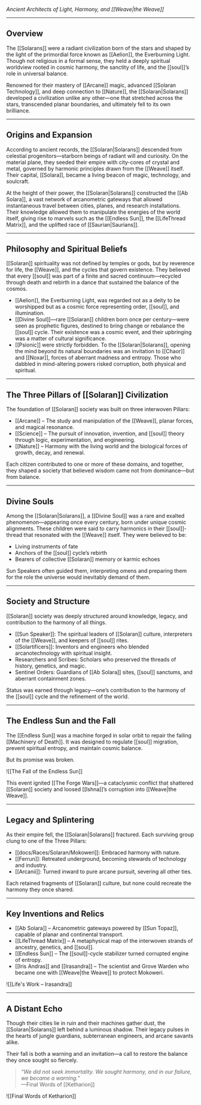 *Ancient Architects of Light, Harmony, and [[Weave|the Weave]]*

---

## Overview  
The [[Solarans]] were a radiant civilization born of the stars and shaped by the light of the primordial force known as [[Aelion]], the Everburning Light. Though not religious in a formal sense, they held a deeply spiritual worldview rooted in cosmic harmony, the sanctity of life, and the [[soul]]’s role in universal balance.

Renowned for their mastery of [[Arcane]] magic, advanced [[Solaran Technology]], and deep connection to [[Nature]], the [[Solaran|Solarans]] developed a civilization unlike any other—one that stretched across the stars, transcended planar boundaries, and ultimately fell to its own brilliance.

---

## Origins and Expansion  
According to ancient records, the [[Solaran|Solarans]] descended from celestial progenitors—starborn beings of radiant will and curiosity. On the material plane, they seeded their empire with city-cores of crystal and metal, governed by harmonic principles drawn from the [[Weave]] itself. Their capital, [[Solara]], became a living beacon of magic, technology, and soulcraft.

At the height of their power, the [[Solaran|Solarans]] constructed the [[Ab Solara]], a vast network of arcanometric gateways that allowed instantaneous travel between cities, planes, and research installations. Their knowledge allowed them to manipulate the energies of the world itself, giving rise to marvels such as the [[Endless Sun]], the [[LifeThread Matrix]], and the uplifted race of [[Saurian|Saurians]].

---

## Philosophy and Spiritual Beliefs  
[[Solaran]] spirituality was not defined by temples or gods, but by reverence for life, the [[Weave]], and the cycles that govern existence. They believed that every [[soul]] was part of a finite and sacred continuum—recycled through death and rebirth in a dance that sustained the balance of the cosmos.

- [[Aelion]], the Everburning Light, was regarded not as a deity to be worshipped but as a cosmic force representing order, [[soul]], and illumination.
- [[Divine Soul]]—rare [[Solaran]] children born once per century—were seen as prophetic figures, destined to bring change or rebalance the [[soul]] cycle. Their existence was a cosmic event, and their upbringing was a matter of cultural significance.
- [[Psionic]] were strictly forbidden. To the [[Solaran|Solarans]], opening the mind beyond its natural boundaries was an invitation to [[Chaor]] and [[Noxar]], forces of aberrant madness and entropy. Those who dabbled in mind-altering powers risked corruption, both physical and spiritual.

---

## The Three Pillars of [[Solaran]] Civilization  

The foundation of [[Solaran]] society was built on three interwoven Pillars:

- [[Arcane]] – The study and manipulation of the [[Weave]], planar forces, and magical resonance.
- [[Science]] – The pursuit of innovation, invention, and [[soul]] theory through logic, experimentation, and engineering.
- [[Nature]] – Harmony with the living world and the biological forces of growth, decay, and renewal.

Each citizen contributed to one or more of these domains, and together, they shaped a society that believed wisdom came not from dominance—but from balance.

---

## Divine Souls  
Among the [[Solaran|Solarans]], a [[Divine Soul]] was a rare and exalted phenomenon—appearing once every century, born under unique cosmic alignments. These children were said to carry harmonics in their [[soul]]-thread that resonated with the [[Weave]] itself. They were believed to be:

- Living instruments of fate  
- Anchors of the [[soul]] cycle’s rebirth  
- Bearers of collective [[Solaran]] memory or karmic echoes  

Sun Speakers often guided them, interpreting omens and preparing them for the role the universe would inevitably demand of them.

---

## Society and Structure  
[[Solaran]] society was deeply structured around knowledge, legacy, and contribution to the harmony of all things.

- [[Sun Speaker]]: The spiritual leaders of [[Solaran]] culture, interpreters of the [[Weave]], and keepers of [[soul]] rites.  
- [[Solartificers]]: Inventors and engineers who blended arcanotechnology with spiritual insight.  
- Researchers and Scribes: Scholars who preserved the threads of history, genetics, and magic.  
- Sentinel Orders: Guardians of [[Ab Solara]] sites, [[soul]] sanctums, and aberrant containment zones.

Status was earned through legacy—one’s contribution to the harmony of the [[soul]] cycle and the refinement of the world.

---

## The Endless Sun and the Fall  
The [[Endless Sun]] was a machine forged in solar orbit to repair the failing [[Machinery of Death]]. It was designed to regulate [[soul]] migration, prevent spiritual entropy, and maintain cosmic balance.

But its promise was broken.

![[The Fall of the Endless Sun]]

This event ignited [[The Forge Wars]]—a cataclysmic conflict that shattered [[Solaran]] society and loosed [[Ishna]]’s corruption into [[Weave|the Weave]].

---

## Legacy and Splintering  
As their empire fell, the [[Solaran|Solarans]] fractured. Each surviving group clung to one of the Three Pillars:

- [[docs/Races/Solaran/Mokoweri]]: Embraced harmony with nature.  
- [[Ferrun]]: Retreated underground, becoming stewards of technology and industry.  
- [[Arcanii]]: Turned inward to pure arcane pursuit, severing all other ties.

Each retained fragments of [[Solaran]] culture, but none could recreate the harmony they once shared.

---

## Key Inventions and Relics  

- [[Ab Solara]] – Arcanometric gateways powered by [[Sun Topaz]], capable of planar and continental transport.  
- [[LifeThread Matrix]] – A metaphysical map of the interwoven strands of ancestry, genetics, and [[soul]].  
- [[Endless Sun]] – The [[soul]]-cycle stabilizer turned corrupted engine of entropy.  
- [[Iris Andras]] and [[Irasandra]] – The scientist and Grove Warden who became one with [[Weave|the Weave]] to protect Mokoweri.

![[Life's Work – Irasandra]]

---

## A Distant Echo  
Though their cities lie in ruin and their machines gather dust, the [[Solaran|Solarans]] left behind a luminous shadow. Their legacy pulses in the hearts of jungle guardians, subterranean engineers, and arcane savants alike.

Their fall is both a warning and an invitation—a call to restore the balance they once sought so fiercely.

> _“We did not seek immortality. We sought harmony, and in our failure, we became a warning.”_  
> —Final Words of [[Ketharion]]

![[Final Words of Ketharion]]
